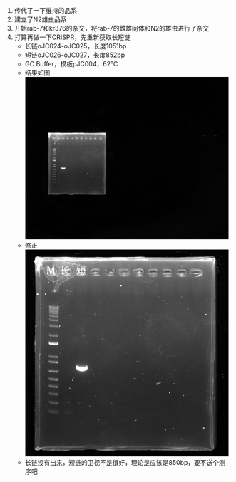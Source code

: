 1. 传代了一下维持的品系
2. 建立了N2雄虫品系
3. 开始rab-7和kr376的杂交，将rab-7的雌雄同体和N2的雄虫进行了杂交
4. 打算再做一下CRISPR，先重新获取长短链
   + 长链oJC024-oJC025，长度1051bp
   + 短链oJC026-oJC027，长度852bp
   + GC Buffer，模板pJC004，62℃
   + 结果如图![原始图片](../../../photo/20240229/admin%202024-02-29%2004h39m41s(GelRed).jpg)
   + 修正![原始图片](../../../photo/20240229/admin%202024-02-29%2004h39m41s(GelRed)-result.jpg)
   + 长链没有出来，短链的卫视不是很好，理论是应该是850bp，要不送个测序吧